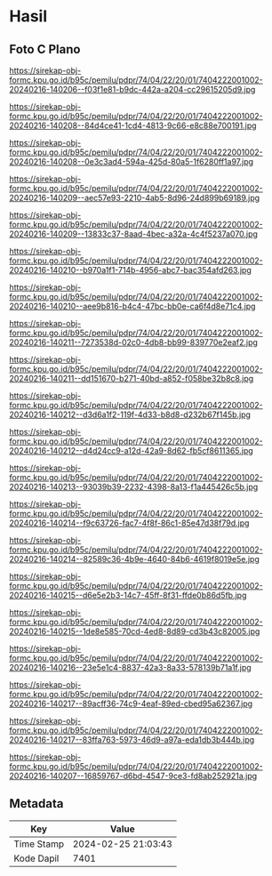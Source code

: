 # Hasil

## Foto C Plano

https://sirekap-obj-formc.kpu.go.id/b95c/pemilu/pdpr/74/04/22/20/01/7404222001002-20240216-140206--f03f1e81-b9dc-442a-a204-cc29615205d9.jpg

https://sirekap-obj-formc.kpu.go.id/b95c/pemilu/pdpr/74/04/22/20/01/7404222001002-20240216-140208--84d4ce41-1cd4-4813-9c66-e8c88e700191.jpg

https://sirekap-obj-formc.kpu.go.id/b95c/pemilu/pdpr/74/04/22/20/01/7404222001002-20240216-140208--0e3c3ad4-594a-425d-80a5-1f6280ff1a97.jpg

https://sirekap-obj-formc.kpu.go.id/b95c/pemilu/pdpr/74/04/22/20/01/7404222001002-20240216-140209--aec57e93-2210-4ab5-8d96-24d899b69189.jpg

https://sirekap-obj-formc.kpu.go.id/b95c/pemilu/pdpr/74/04/22/20/01/7404222001002-20240216-140209--13833c37-8aad-4bec-a32a-4c4f5237a070.jpg

https://sirekap-obj-formc.kpu.go.id/b95c/pemilu/pdpr/74/04/22/20/01/7404222001002-20240216-140210--b970a1f1-714b-4956-abc7-bac354afd263.jpg

https://sirekap-obj-formc.kpu.go.id/b95c/pemilu/pdpr/74/04/22/20/01/7404222001002-20240216-140210--aee9b816-b4c4-47bc-bb0e-ca6f4d8e71c4.jpg

https://sirekap-obj-formc.kpu.go.id/b95c/pemilu/pdpr/74/04/22/20/01/7404222001002-20240216-140211--7273538d-02c0-4db8-bb99-839770e2eaf2.jpg

https://sirekap-obj-formc.kpu.go.id/b95c/pemilu/pdpr/74/04/22/20/01/7404222001002-20240216-140211--dd151670-b271-40bd-a852-f058be32b8c8.jpg

https://sirekap-obj-formc.kpu.go.id/b95c/pemilu/pdpr/74/04/22/20/01/7404222001002-20240216-140212--d3d6a1f2-119f-4d33-b8d8-d232b67f145b.jpg

https://sirekap-obj-formc.kpu.go.id/b95c/pemilu/pdpr/74/04/22/20/01/7404222001002-20240216-140212--d4d24cc9-a12d-42a9-8d62-fb5cf8611365.jpg

https://sirekap-obj-formc.kpu.go.id/b95c/pemilu/pdpr/74/04/22/20/01/7404222001002-20240216-140213--93039b39-2232-4398-8a13-f1a445426c5b.jpg

https://sirekap-obj-formc.kpu.go.id/b95c/pemilu/pdpr/74/04/22/20/01/7404222001002-20240216-140214--f9c63726-fac7-4f8f-86c1-85e47d38f79d.jpg

https://sirekap-obj-formc.kpu.go.id/b95c/pemilu/pdpr/74/04/22/20/01/7404222001002-20240216-140214--82589c36-4b9e-4640-84b6-4619f8019e5e.jpg

https://sirekap-obj-formc.kpu.go.id/b95c/pemilu/pdpr/74/04/22/20/01/7404222001002-20240216-140215--d6e5e2b3-14c7-45ff-8f31-ffde0b86d5fb.jpg

https://sirekap-obj-formc.kpu.go.id/b95c/pemilu/pdpr/74/04/22/20/01/7404222001002-20240216-140215--1de8e585-70cd-4ed8-8d89-cd3b43c82005.jpg

https://sirekap-obj-formc.kpu.go.id/b95c/pemilu/pdpr/74/04/22/20/01/7404222001002-20240216-140216--23e5e1c4-8837-42a3-8a33-578139b71a1f.jpg

https://sirekap-obj-formc.kpu.go.id/b95c/pemilu/pdpr/74/04/22/20/01/7404222001002-20240216-140217--89acff36-74c9-4eaf-89ed-cbed95a62367.jpg

https://sirekap-obj-formc.kpu.go.id/b95c/pemilu/pdpr/74/04/22/20/01/7404222001002-20240216-140217--83ffa763-5973-46d9-a97a-eda1db3b444b.jpg

https://sirekap-obj-formc.kpu.go.id/b95c/pemilu/pdpr/74/04/22/20/01/7404222001002-20240216-140207--16859767-d6bd-4547-9ce3-fd8ab252921a.jpg


## Metadata

| Key        | Value               |
| ---------- | ------------------- |
| Time Stamp | 2024-02-25 21:03:43 |
| Kode Dapil | 7401                |



